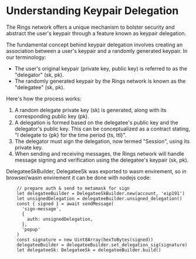 # Understanding Keypair Delegation

The Rings network offers a unique mechanism to bolster security and abstract the user's keypair through a feature known as keypair delegation.

The fundamental concept behind keypair delegation involves creating an association between a user's keypair and a randomly generated keypair. In our terminology:

* The user's original keypair (private key, public key) is referred to as the "delegator" (sk, pk).
* The randomly generated keypair by the Rings network is known as the "delegatee" (sk, pk).

Here's how the process works:

1. A random delegate private key (sk) is generated, along with its corresponding public key (pk).
2. A delegation is formed based on the delegatee's public key and the delegator's public key. This can be conceptualized as a contract stating, "I delegate to {pk} for the time period {ts, ttl}".
3. The delegator must sign the delegation, now termed "Session", using its private key.
4. When sending and receiving messages, the Rings network will handle message signing and verification using the delegatee's keypair (sk, pk).

DelegateeSkBuilder, DelegateeSk was exported to wasm envirement, so in browser/wasm envirement it can be done with nodejs code:

```
    // prepare auth & send to metamask for sign
    let delegateeBuilder = DelegateeSkBuilder.new(account, 'eip191')
    let unsignedDelegation = delegateeBuilder.unsigned_delegation()
    const { signed } = await sendMessage(
      'sign-message',
      {
        auth: unsignedDelegation,
      },
      'popup'
    )
    const signature = new Uint8Array(hexToBytes(signed))
    delegateeBuilder = delegateeBuilder.set_delegation_sig(signature)
    let delegateeSk: DelegateeSk = delegateeBuilder.build()
```



&#x20;

